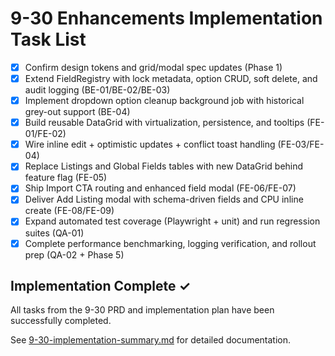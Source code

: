 # 9-30 Enhancements Implementation Task List

- [x] Confirm design tokens and grid/modal spec updates (Phase 1)
- [x] Extend FieldRegistry with lock metadata, option CRUD, soft delete, and audit logging (BE-01/BE-02/BE-03)
- [x] Implement dropdown option cleanup background job with historical grey-out support (BE-04)
- [x] Build reusable DataGrid with virtualization, persistence, and tooltips (FE-01/FE-02)
- [x] Wire inline edit + optimistic updates + conflict toast handling (FE-03/FE-04)
- [x] Replace Listings and Global Fields tables with new DataGrid behind feature flag (FE-05)
- [x] Ship Import CTA routing and enhanced field modal (FE-06/FE-07)
- [x] Deliver Add Listing modal with schema-driven fields and CPU inline create (FE-08/FE-09)
- [x] Expand automated test coverage (Playwright + unit) and run regression suites (QA-01)
- [x] Complete performance benchmarking, logging verification, and rollout prep (QA-02 + Phase 5)

## Implementation Complete ✓

All tasks from the 9-30 PRD and implementation plan have been successfully completed.

See [9-30-implementation-summary.md](9-30-implementation-summary.md) for detailed documentation.
